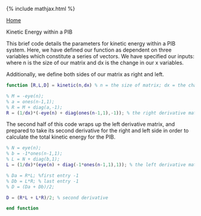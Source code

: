 {% include mathjax.html %} 


[Home](/README.md)


Kinetic Energy within a PIB

This brief code details the parameters for kinetic energy within a PIB system. Here, we have defined our function as dependent on three variables which constitute a series of vectors. We have specified our inputs: where n is the size of our matrix and dx is the change in our x variables.

Additionally, we define both sides of our matrix as right and left. 
```Matlab
function [R,L,D] = kinetic(n,dx) % n = the size of matrix; dx = the change in x

% M = -eye(n);
% a = ones(n-1,1);
% R = M + diag(a,-1);
R = (1/dx)*(-eye(n) + diag(ones(n-1,1),-1)); % the right derivative matrix

``` 
The second half of this code wraps up the left derivative matrix, and prepared to take its second derivative for the right and left side
in order to calculate the total kinetic energy for the PIB.

```Matlab
% N = eye(n);
% b = -1*ones(n-1,1);
% L = N + diag(b,1);
L = (1/dx)*(eye(n) + diag(-1*ones(n-1,1),1)); % the left derivative matrix

% Da = R*L; %first entry -1
% Db = L*R; % last entry -1
% D = (Da + Db)/2;

D = (R*L + L*R)/2; % second derivative

end function 
```
